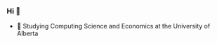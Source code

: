 ### Hi 👋

<!--
**abenezerBelachew/abenezerBelachew** is a ✨ _special_ ✨ repository because its `README.md` (this file) appears on your GitHub profile.

Here are some ideas to get you started:
-->
- 🔭 Studying Computing Science and Economics at the University of Alberta
<!-- 
- 🌱 Currently learning React with GraphQL
- 👯 Looking to collaborate on Django/DRF, Electron and Vue projects
- 🤔 I’m looking for help with ...
- 💬 Ask me about ...
- 📫 How to reach me: ...
- ⚡ Fun fact: ...
-->
